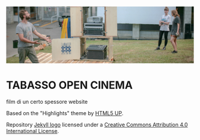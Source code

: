 ![Highlights Theme](assets/images/highlights.jpg "Highlights Theme")

# TABASSO OPEN CINEMA

film di un certo spessore
website


Based on the "Highlights" theme by [HTML5 UP](https://html5up.net/).

Repository [Jekyll logo](https://github.com/jekyll/brand) licensed under a [Creative Commons Attribution 4.0 International License](http://choosealicense.com/licenses/cc-by-4.0/).
